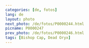 ```yaml
---
categories: [de, fotos]
lang: de
layout: photo
next_photo: /de/fotos/P0000244.html
picname: P0000247
prev_photo: /de/fotos/P0000246.html
tags: [Bishop Cap, Dead Oryx]
---
```

